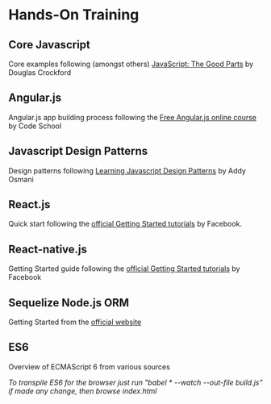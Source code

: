 # Hands-On Training
## Core Javascript
Core examples following (amongst others) [JavaScript: The Good Parts](http://www.amazon.com/JavaScript-Good-Parts-Douglas-Crockford/dp/0596517742) by Douglas Crockford
## Angular.js
Angular.js app building process following the [Free Angular.js online course](http://campus.codeschool.com/courses/shaping-up-with-angular-js/intro) by Code School
## Javascript Design Patterns
Design patterns following [Learning Javascript Design Patterns](http://addyosmani.com/resources/essentialjsdesignpatterns/book/) by Addy Osmani
## React.js
Quick start following the [official Getting Started tutorials](https://facebook.github.io/react/docs/getting-started.html) by Facebook.
## React-native.js
Getting Started guide following the [official Getting Started tutorials](https://facebook.github.io/react-native/docs/getting-started.html) by Facebook
## Sequelize Node.js ORM
Getting Started from the [official website](http://docs.sequelizejs.com/en/latest/)
## ES6
Overview of ECMAScript 6 from various sources

*To transpile ES6 for the browser just run "babel \* --watch --out-file build.js" if made any change, then browse index.html*